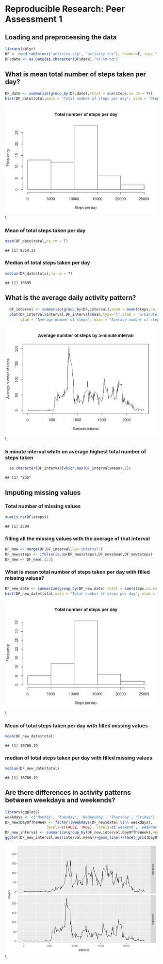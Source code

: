 # Reproducible Research: Peer Assessment 1



## Loading and preprocessing the data

```r
library(dplyr)
DF <- read.table(unz("activity.zip", "activity.csv"), header=T, sep= ",")
DF$date <- as.Date(as.character(DF$date),"%Y-%m-%d")
```


## What is mean total number of steps taken per day?


```r
DF_date <- summarize(group_by(DF,date),total = sum(steps,na.rm = T))
hist(DF_date$total,main = "Total number of steps per day", xlab = "Steps per day")
```

![](PA1_template_files/figure-html/unnamed-chunk-2-1.png)\


### Mean of total steps taken per day

```r
mean(DF_date$total,na.rm = T)
```

```
## [1] 9354.23
```

### Median of total steps taken per day

```r
median(DF_date$total,na.rm = T)
```

```
## [1] 10395
```


## What is the average daily activity pattern?

```r
  DF_interval <- summarize(group_by(DF,interval),mean = mean(steps,na.rm = T))
  plot(DF_interval$interval,DF_interval$mean,type="l",xlab = "5-minute interval", 
       ylab = "Average number of steps", main = "Average number of steps by 5-minute interval")
```

![](PA1_template_files/figure-html/unnamed-chunk-5-1.png)\


### 5 minute interval whith on average highest total number of steps taken 

```r
  as.character(DF_interval[which.max(DF_interval$mean),1])
```

```
## [1] "835"
```

## Imputing missing values
### Total number of missing values

```r
sum(is.na(DF$steps))
```

```
## [1] 2304
```

### filling all the missing values with the average of that interval

```r
DF_new <- merge(DF,DF_interval,by="interval")
DF_new$steps <- ifelse(is.na(DF_new$steps),DF_new$mean,DF_new$steps)
DF_new <- DF_new[,1:3]
```

### What is mean total number of steps taken per day with filled missing values?

```r
DF_new_date <- summarize(group_by(DF_new,date),total = sum(steps,na.rm = T))
hist(DF_new_date$total,main = "Total number of steps per day", xlab = "Steps per day")
```

![](PA1_template_files/figure-html/unnamed-chunk-9-1.png)\


### Mean of total steps taken per day with filled missing values

```r
mean(DF_new_date$total)
```

```
## [1] 10766.19
```

### median of total steps taken per day with filled missing values

```r
median(DF_new_date$total)
```

```
## [1] 10766.19
```

## Are there differences in activity patterns between weekdays and weekends?

```r
library(ggplot2)
weekdays <- c('Monday', 'Tuesday', 'Wednesday', 'Thursday', 'Friday')
DF_new$DayOfTheWeek <- factor((weekdays(DF_new$date) %in% weekdays), 
                   levels=c(FALSE, TRUE), labels=c('weekend', 'weekday'))
DF_new_interval <- summarize(group_by(DF_new,interval,DayOfTheWeek),mean = mean(steps,na.rm = T))
ggplot(DF_new_interval,aes(interval,mean))+geom_line()+facet_grid(DayOfTheWeek ~ .)
```

![](PA1_template_files/figure-html/unnamed-chunk-12-1.png)\
